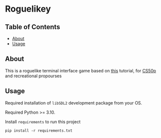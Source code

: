 # Roguelikey

## Table of Contents
  * [About](#about)
  * [Usage](#usage)

## About

This is a roguelike terminal interface game based on [this](http://rogueliketutorials.com/tutorials/tcod/v2/) tutorial,
for [CS50p](cs50.harvard.edu/python/) and recreational propourses

## Usage

Required installation of `libSDL2` development package from your OS.

Required Python >= 3.10.

Install `requirements` to run this project
```console
pip install -r requirements.txt
```

